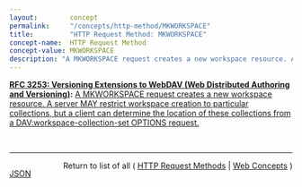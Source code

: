 ```yaml
---
layout:        concept
permalink:     "/concepts/http-method/MKWORKSPACE"
title:         "HTTP Request Method: MKWORKSPACE"
concept-name:  HTTP Request Method
concept-value: MKWORKSPACE
description: "A MKWORKSPACE request creates a new workspace resource. A server MAY restrict workspace creation to particular collections, but a client can determine the location of these collections from a DAV:workspace-collection-set OPTIONS request."
---
```


**[RFC 3253: Versioning Extensions to WebDAV (Web Distributed Authoring and Versioning)](/specs/IETF/RFC/3253 "This document specifies a set of methods, headers, and resource types that define the WebDAV (Web Distributed Authoring and Versioning) versioning extensions to the HTTP/1.1 protocol. WebDAV versioning will minimize the complexity of clients that are capable of interoperating with a variety of versioning repository managers, to facilitate widespread deployment of applications capable of utilizing the WebDAV Versioning services. WebDAV versioning includes automatic versioning for versioning-unaware clients, version history management, workspace management, baseline management, activity management, and URL namespace versioning."):** [A MKWORKSPACE request creates a new workspace resource. A server MAY restrict workspace creation to particular collections, but a client can determine the location of these collections from a DAV:workspace-collection-set OPTIONS request.](http://tools.ietf.org/html/rfc3253#section-6.3 "Read documentation for HTTP Request Method &#34;MKWORKSPACE&#34;")

<br/>
<hr/>

<p style="float : left"><a href="./MKWORKSPACE.json" title="JSON representing this particular Web Concept value">JSON</a></p>
<p style="text-align: right">Return to list of all ( <a href="../http-methods">HTTP Request Methods</a> | <a href="../">Web Concepts</a> )</p>
